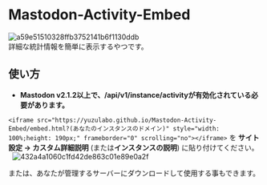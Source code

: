 # Mastodon-Activity-Embed
![a59e51510328ffb3752141b6f1130ddb](https://user-images.githubusercontent.com/14953122/35373826-a17a5a60-01e3-11e8-87ba-d594756b1002.png)   
詳細な統計情報を簡単に表示するやつです。

## 使い方
- **Mastodon v2.1.2以上で、/api/v1/instance/activityが有効化されている必要があります。**

`<iframe src="https://yuzulabo.github.io/Mastodon-Activity-Embed/embed.html?(あなたのインスタンスのドメイン)" style="width: 100%;height: 190px;" frameborder="0" scrolling="no"></iframe>` を **サイト設定 → カスタム詳細説明** (または**インスタンスの説明**) に貼り付けてください。   
![432a4a1060c1fd42de863c01e89e0a2f](https://user-images.githubusercontent.com/14953122/35374007-69183614-01e4-11e8-8bad-3c91d88d7364.png)

または、あなたが管理するサーバーにダウンロードして使用する事もできます。
